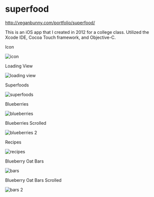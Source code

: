 superfood
=========

http://veganbunny.com/portfolio/superfood/

This is an iOS app that I created in 2012 for a college class. Utilized the Xcode IDE, Cocoa Touch framework, and Objective-C.

Icon

![icon](https://raw.githubusercontent.com/iamveronica/superfood/master/icon.png)

Loading View

![loading view](https://raw.githubusercontent.com/iamveronica/superfood/master/super1.png)

Superfoods

![superfoods](https://raw.githubusercontent.com/iamveronica/superfood/master/super2.png)

Blueberries

![blueberries](https://raw.githubusercontent.com/iamveronica/superfood/master/super3.png)

Blueberries Scrolled

![blueberries 2](https://raw.githubusercontent.com/iamveronica/superfood/master/super4.png)

Recipes

![recipes](https://raw.githubusercontent.com/iamveronica/superfood/master/super5.png)

Blueberry Oat Bars

![bars](https://raw.githubusercontent.com/iamveronica/superfood/master/super6.png)

Blueberry Oat Bars Scrolled

![bars 2](https://raw.githubusercontent.com/iamveronica/superfood/master/super7.png)


